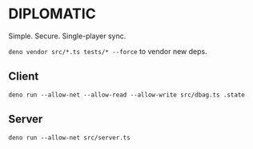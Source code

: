 # DIPLOMATIC

Simple. Secure. Single-player sync.

`deno vendor src/*.ts tests/* --force` to vendor new deps.

## Client

`deno run --allow-net --allow-read --allow-write src/dbag.ts .state`

## Server

`deno run --allow-net src/server.ts`

